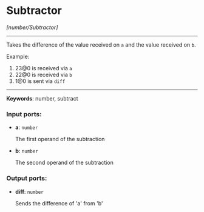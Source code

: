 # Subtractor

_[number/Subtractor]_

---

Takes the difference of the value received on `a` and the value received on `b`.  
  
Example:  
  
1. 23@0 is received via `a`  
2. 22@0 is received via `b`  
3. 1@0 is sent via `diff`  

---

__Keywords__: number, subtract

### Input ports:

* __a__: ` number `

    The first operand of the subtraction


* __b__: ` number `

    The second operand of the subtraction

### Output ports:

* __diff__: ` number `

    Sends the difference of 'a' from 'b'

